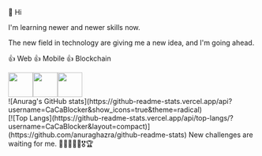 👋 Hi

I'm learning newer and newer skills now.

The new field in technology are giving me a new idea, and I'm going ahead.

👍 Web
👍 Mobile
👍 Blockchain

<div style="display:flex;">
  <img src="https://solidity.readthedocs.io/en/develop/_images/logo.svg" width="50"/>
  <img src="https://freepngimg.com/save/88891-helmet-cap-hard-hat-yellow-free-frame/1500x1500" width="50"/>
  <img src="https://101blockchains.com/wp-content/uploads/2021/05/Truffle-300x300.png" width="50"/>
</div>
![Anurag's GitHub stats](https://github-readme-stats.vercel.app/api?username=CaCaBlocker&show_icons=true&theme=radical)
<br/>
[![Top Langs](https://github-readme-stats.vercel.app/api/top-langs/?username=CaCaBlocker&layout=compact)](https://github.com/anuraghazra/github-readme-stats)
New challenges are waiting for me.  🙌🥇🥈🥉🏅🎖🏆

